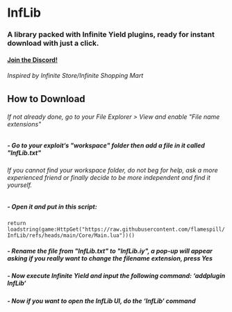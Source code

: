 # InfLib
### A library packed with Infinite Yield plugins, ready for instant download with just a click.
#### [Join the Discord!](https://discord.gg/nfkfKqUbGC)
###### *Inspired by Infinite Store/Infinite Shopping Mart*

## How to Download
###### If not already done, go to your File Explorer > View and enable "File name extensions"
##### - Go to your exploit‘s "workspace" folder then add a file in it called "InfLib.txt"
###### If you cannot find your workspace folder, do not beg for help, ask a more experienced friend or finally decide to be more independent and find it yourself.
##### - Open it and put in this script:
```return loadstring(game:HttpGet("https://raw.githubusercontent.com/flamespill/InfLib/refs/heads/main/Core/Main.lua"))()```
##### - Rename the file from "InfLib.txt" to "InfLib.iy", a pop-up will appear asking if you really want to change the filename extension, press Yes
##### - Now execute Infinite Yield and input the following command: ‘addplugin InfLib‘
##### - Now if you want to open the InfLib UI, do the ‘InfLib‘ command

